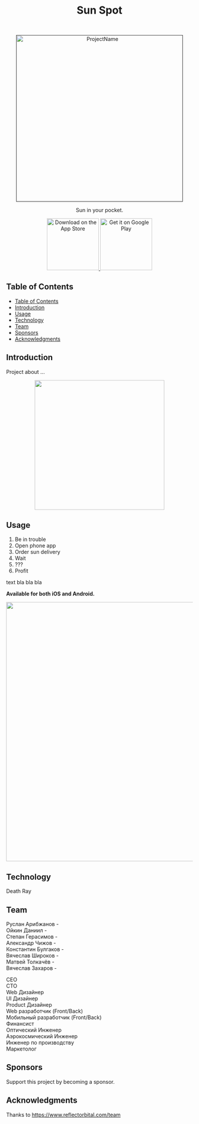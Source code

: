 <h1 align="center"> Sun Spot </h1> <br>
<p align="center">
  <a href="">
    <img alt="ProjectName" title="ProjectName" src="http://i.imgur.com/VShxJHs.png" width="450">
  </a>
</p>

<p align="center">
  Sun in your pocket.
</p>

<p align="center">
  <a href="https://itunes.apple.com/us/app/gitpoint/id1251245162?mt=8">
    <img alt="Download on the App Store" title="App Store" src="http://i.imgur.com/0n2zqHD.png" width="140">
  </a>

  <a href="https://play.google.com/store/apps/details?id=com.gitpoint">
    <img alt="Get it on Google Play" title="Google Play" src="http://i.imgur.com/mtGRPuM.png" width="140">
  </a>
</p>

<!-- START doctoc generated TOC please keep comment here to allow auto update -->
<!-- DON'T EDIT THIS SECTION, INSTEAD RE-RUN doctoc TO UPDATE -->
## Table of Contents

- [Table of Contents](#table-of-contents)
- [Introduction](#introduction)
- [Usage](#usage)
- [Technology](#technology)
- [Team](#team)
- [Sponsors](#sponsors)
- [Acknowledgments](#acknowledgments)

<!-- END doctoc generated TOC please keep comment here to allow auto update -->

## Introduction

Project about ...

<p align="center">
  <img src = "http://i.imgur.com/HowF6aM.png" width=350>
</p>

## Usage

1. Be in trouble
2. Open phone app
3. Order sun delivery
4. Wait
5. ???
6. Profit

text bla bla bla

**Available for both iOS and Android.**

<p align="center">
  <img src = "http://i.imgur.com/IkSnFRL.png" width=700>
</p>

## Technology

Death Ray

## Team

Руслан Арибжанов -  
Ойкин Даниил -  
Степан Герасимов -  
Александр Чижов -  
Константин Булгаков -  
Вячеслав Широков -  
Матвей Толкачёв -  
Вячеслав Захаров -  

CEO  
CTO  
Web Дизайнер  
UI Дизайнер  
Product Дизайнер  
Web разработчик (Front/Back)  
Мобильный разработчик (Front/Back)  
Финансист  
Оптический Инженер  
Аэрокосмический Инженер  
Инженер по производству  
Маркетолог

## Sponsors

Support this project by becoming a sponsor.

## Acknowledgments

Thanks to https://www.reflectorbital.com/team